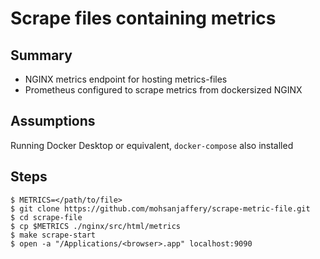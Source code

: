 # Scrape files containing metrics

## Summary
- NGINX metrics endpoint for hosting metrics-files
- Prometheus configured to scrape metrics from dockersized NGINX

## Assumptions
Running Docker Desktop or equivalent, `docker-compose` also installed 

## Steps
```
$ METRICS=</path/to/file>
$ git clone https://github.com/mohsanjaffery/scrape-metric-file.git
$ cd scrape-file
$ cp $METRICS ./nginx/src/html/metrics
$ make scrape-start
$ open -a "/Applications/<browser>.app" localhost:9090
```
